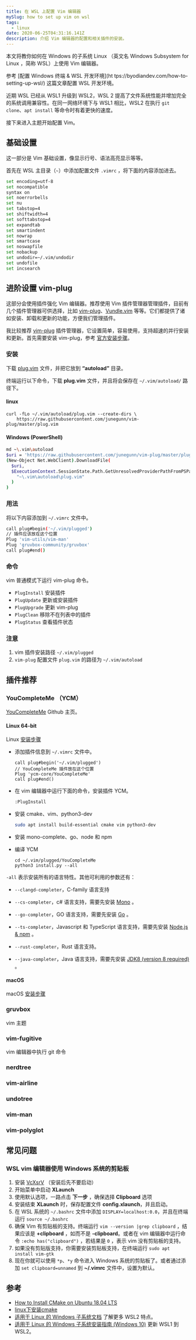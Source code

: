 ```yaml
---
title: 在 WSL 上配置 Vim 编辑器
mySlug: how to set up vim on wsl
tags:
  - linux
date: 2020-06-25T04:31:16.141Z
description: 介绍 Vim 编辑器的配置和相关插件的安装。
---
```

本文将教你如何在 Windows 的子系统 Linux （英文名 Windows Subsystem for Linux ，简称 WSL）上使用 Vim 编辑器。

参考 [配置 Windows 终端 & WSL 开发环境](ht tps://byodiandev.com/how-to-setting-up-wsl/) 这篇文章配置 WSL 开发环境。

近期 WSL 已经从 WSL1 升级到 WSL2，WSL 2 提高了文件系统性能并增加完全的系统调用兼容性。在同一网络环境下与 WSL1 相比，WSL2 在执行 `git clone`、`apt install` 等命令时有着更快的速度。

接下来进入主题开始配置 Vim。

## 基础设置

这一部分是 Vim 基础设置，像显示行号、语法高亮显示等等。

首先在 WSL 主目录（`~`）中添加配置文件 `.vimrc` ，将下面的内容添加进去。
```bash
set encoding=utf-8
set nocompatible
syntax on
set noerrorbells
set nu
set tabstop=4
set shiftwidth=4
set softtabstop=4
set expandtab
set smartindent
set nowrap
set smartcase
set noswapfile
set nobackup
set undodir=~/.vim/undodir
set undofile
set incsearch
```

## 进阶设置 vim-plug

这部分会使用插件强化 Vim 编辑器。推荐使用 Vim 插件管理器管理插件，目前有几个插件管理器可供选择，比如 [vim-plug](https://github.com/junegunn/vim-plug)、[Vundle.vim](https://github.com/VundleVim/Vundle.vim) 等等。它们都提供了诸如安装、卸载和更新的功能，方便我们管理插件。

我比较推荐 [vim-plug](https://github.com/junegunn/vim-plug) 插件管理器，它设置简单，容易使用，支持超速的并行安装和更新。首先需要安装 vim-plug，参考 [官方安装步骤](https://github.com/junegunn/vim-plug#installation)。

### 安装

下载 [plug.vim](https://raw.githubusercontent.com/junegunn/vim-plug/master/plug.vim) 文件，并把它放到 **“autoload”** 目录。

终端运行以下命令，下载 **plug.vim** 文件，并且将会保存在 `~/.vim/autoload/` 路径下。

#### linux 

```shell
curl -fLo ~/.vim/autoload/plug.vim --create-dirs \
    https://raw.githubusercontent.com/junegunn/vim-plug/master/plug.vim
```

#### Windows (PowerShell)

```bash
md ~\.vim\autoload
$uri = 'https://raw.githubusercontent.com/junegunn/vim-plug/master/plug.vim'
(New-Object Net.WebClient).DownloadFile(
  $uri,
  $ExecutionContext.SessionState.Path.GetUnresolvedProviderPathFromPSPath(
    "~\.vim\autoload\plug.vim"
  )
)
```

### 用法

将以下内容添加到 `~/.vimrc` 文件中。

```bash
call plug#begin('~/.vim/plugged')
// 插件应该放在这个位置
Plug 'vim-utils/vim-man'
Plug 'gruvbox-community/gruvbox'
call plug#end()
```

### 命令

vim 普通模式下运行 vim-plug 命令。

- `PlugInstall` 安装插件
- `PlugUpdate` 更新或安装插件
- `PlugUpgrade` 更新 vim-plug
- `PlugClean` 移除不在列表中的插件
- `PlugStatus` 查看插件状态

### 注意

1. vim 插件安装路径 `~/.vim/plugged`
2. `vim-plug` 配置文件 `plug.vim` 的路径为 `~/.vim/autoload`

## 插件推荐

### YouCompleteMe （YCM）

[YouCompleteMe](https://github.com/ycm-core/YouCompleteMe) Github 主页。

#### Linux 64-bit

Linux [安装步骤](https://github.com/ycm-core/YouCompleteMe#linux-64-bit)

- 添加插件信息到 `~/.vimrc` 文件中。

  ```shell
  call plug#begin('~/.vim/plugged')
  // YouCompleteMe 插件放在这个位置
  Plug 'ycm-core/YouCompleteMe'
  call plug#end()
  ```

- 在 vim 编辑器中运行下面的命令，安装插件 YCM。

  ```bash
  :PlugInstall
  ```

- 安装 cmake、vim、python3-dev

  ```bash
  sudo apt install build-essential cmake vim python3-dev
  ```

- 安装 mono-complete、go、node 和 npm

- 编译 YCM

  ```shell
  cd ~/.vim/plugged/YouCompleteMe
  python3 install.py --all
  ```

`-all` 表示安装所有的语言特性。其他可利用的参数还有：

- `--clangd-completer`，C-family 语言支持

- `--cs-completer`，c# 语言支持，需要先安装  [Mono](https://www.mono-project.com/download/stable/#download-lin) 。
- `--go-completer`，GO 语言支持，需要先安装  [Go](https://golang.org/doc/install) 。
- `--ts-completer`，Javascript 和 TypeScript 语言支持，需要先安装 [Node.js & npm](https://docs.npmjs.com/getting-started/installing-node#1-install-nodejs--npm) 。
- `--rust-completer`，Rust 语言支持。
- `--java-completer`，Java 语言支持，需要先安装 [JDK8 (version 8 required)](https://www.oracle.com/technetwork/java/javase/downloads/jdk8-downloads-2133151.html) 。


#### macOS

macOS [安装步骤](https://github.com/ycm-core/YouCompleteMe#installation)

### gruvbox

vim 主题

### vim-fugitive

vim 编辑器中执行 git 命令

### nerdtree

### vim-airline

### undotree

### vim-man

### vim-polyglot

## 常见问题

### WSL vim 编辑器使用 Windows 系统的剪贴板

1. 安装 [VcXsrV](https://sourceforge.net/projects/vcxsrv/) （安装后先不要启动）
2. 开始菜单中启动 **XLaunch**
3. 使用默认选项，一路点击 **下一步** ，确保选择 **Clipboard** 选项
4. 安装结束 **XLaunch** 时，保存配置文件 **config.xlaunch**，并且启动。
5. 在 WSL 系统的 `~/.bashrc` 文件中添加 `DISPLAY=localhost:0.0`，并且在终端运行 `source ~/.bashrc`
6. 确保 Vim 有剪贴板的支持。终端运行 `vim --version |grep clipboard` ，结果应该是  **+clipboard** ，如而不是 **-clipboard**。或者在 vim 编辑器中运行命令 `:echo has("clipboard")` ，若结果是 `0` ，表示 vim 没有剪贴板的支持。
7. 如果没有剪贴版支持，你需要安装剪贴板支持，在终端运行 `sudo apt install vim-gtk`
8. 现在你就可以使用 `*p`、`*y` 命令进入 Windows 系统的剪贴板了。或者通过添加 `set clipboard=unnamed` 到 **~/.vimrc** 文件中，设置为默认。

## 参考

- [How to Install CMake on Ubuntu 18.04 LTS](https://vitux.com/how-to-install-cmake-on-ubuntu-18-04/)
- [linux下安装cmake](https://www.jianshu.com/p/3703b1e0925e) 
- [适用于 Linux 的 Windows 子系统文档](https://docs.microsoft.com/zh-cn/windows/wsl/) 了解更多 WSL2 特点。
- [适用于 Linux 的 Windows 子系统安装指南 (Windows 10)](https://docs.microsoft.com/zh-cn/windows/wsl/install-win10#update-to-wsl-2) 更新 WSL1 到 WSL2。